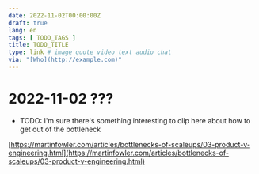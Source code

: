 ```yaml
---
date: 2022-11-02T00:00:00Z
draft: true
lang: en
tags: [ TODO_TAGS ]
title: TODO_TITLE
type: link # image quote video text audio chat
via: "[Who](http://example.com)"
---
```



# 2022-11-02 ???


* TODO: I'm sure there's something interesting to clip here about how to get out of the bottleneck

[https://martinfowler.com/articles/bottlenecks-of-scaleups/03-product-v-engineering.html](https://martinfowler.com/articles/bottlenecks-of-scaleups/03-product-v-engineering.html)

